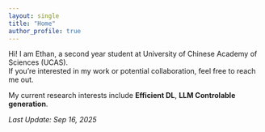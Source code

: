 ```yaml
---
layout: single
title: "Home"
author_profile: true
---
```


Hi! I am Ethan, a second year student at University of Chinese Academy of Sciences (UCAS).  
If you’re interested in my work or potential collaboration, feel free to reach me out.

My current research interests include **Efficient DL**, **LLM Controlable generation**. 


_Last Update: Sep 16, 2025_
